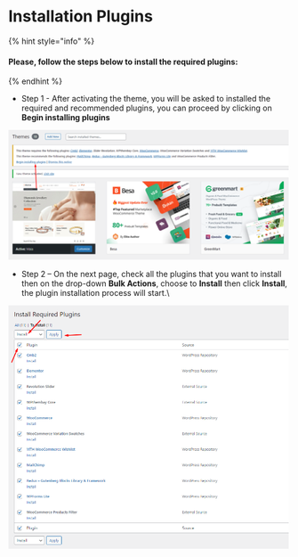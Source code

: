 # Installation Plugins

{% hint style="info" %}
#### Please, follow the steps below to install the required plugins:
{% endhint %}

* Step 1 - After activating the theme, you will be asked to installed the required and recommended plugins, you can proceed by clicking on **Begin installing plugins**

![](../.gitbook/assets/install-plugin1.png)

* Step 2 – On the next page, check all the plugins that you want to install then on the drop-down **Bulk Actions**, choose to **Install** then click **Install**, the plugin installation process will start.\


![](../.gitbook/assets/install-plugin2.png)

